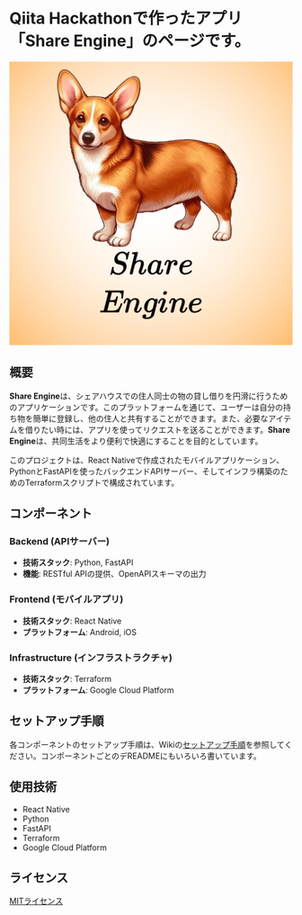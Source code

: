 # Qiita Hackathonで作ったアプリ「Share Engine」のページです。
![アプリアイコン](appIcon.png "hero")

## 概要

**Share Engine**は、シェアハウスでの住人同士の物の貸し借りを円滑に行うためのアプリケーションです。このプラットフォームを通じて、ユーザーは自分の持ち物を簡単に登録し、他の住人と共有することができます。また、必要なアイテムを借りたい時には、アプリを使ってリクエストを送ることができます。**Share Engine**は、共同生活をより便利で快適にすることを目的としています。

このプロジェクトは、React Nativeで作成されたモバイルアプリケーション、PythonとFastAPIを使ったバックエンドAPIサーバー、そしてインフラ構築のためのTerraformスクリプトで構成されています。

## コンポーネント

### Backend (APIサーバー)

- **技術スタック**: Python, FastAPI
- **機能**: RESTful APIの提供、OpenAPIスキーマの出力

### Frontend (モバイルアプリ)

- **技術スタック**: React Native
- **プラットフォーム**: Android, iOS

### Infrastructure (インフラストラクチャ)

- **技術スタック**: Terraform
- **プラットフォーム**: Google Cloud Platform

## セットアップ手順

各コンポーネントのセットアップ手順は、Wikiの[セットアップ手順](https://github.com/EngineMaker/share-engine/wiki/setup)を参照してください。コンポーネントごとのデREADMEにもいろいろ書いています。

## 使用技術

- React Native
- Python
- FastAPI
- Terraform
- Google Cloud Platform

## ライセンス

[MITライセンス](LICENSE)
